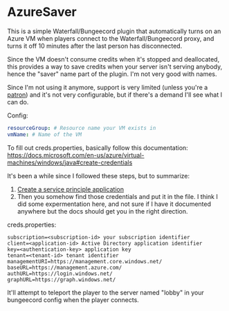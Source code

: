 # AzureSaver
This is a simple Waterfall/Bungeecord plugin that automatically turns on an Azure VM when players connect to the Waterfall/Bungeecord proxy, and turns it off 10 minutes after the last person has disconnected.

Since the VM doesn't consume credits when it's stopped and deallocated, this provides a way to save credits when your server isn't serving anybody, hence the "saver" name part of the plugin. I'm not very good with names.

Since I'm not using it anymore, support is very limited (unless you're a [patron](https://r.robomwm.com/patreon)) and it's not very configurable, but if there's a demand I'll see what I can do.

Config:

```yml
resourceGroup: # Resource name your VM exists in
vmName: # Name of the VM
```

To fill out creds.properties, basically follow this documentation: https://docs.microsoft.com/en-us/azure/virtual-machines/windows/java#create-credentials

It's been a while since I followed these steps, but to summarize:
1. [Create a service principle application](https://docs.microsoft.com/en-us/azure/active-directory/develop/howto-create-service-principal-portal#create-an-azure-active-directory-application)
1. Then you somehow find those credentials and put it in the file. I think I did some expermentation here, and not sure if I have it documented anywhere but the docs should get you in the right direction.

creds.properties:

```
subscription=<subscription-id> your subscription identifier
client=<application-id> Active Directory application identifier
key=<authentication-key> application key
tenant=<tenant-id> tenant identifier
managementURI=https://management.core.windows.net/
baseURL=https://management.azure.com/
authURL=https://login.windows.net/
graphURL=https://graph.windows.net/
```

It'll attempt to teleport the player to the server named "lobby" in your bungeecord config when the player connects.
